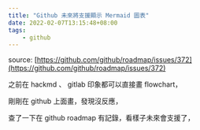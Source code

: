 ```yaml
---
title: "Github 未來將支援顯示 Mermaid 圖表"
date: 2022-02-07T13:15:48+08:00
tags:
    - github
---
```


source: [https://github.com/github/roadmap/issues/372](https://github.com/github/roadmap/issues/372)

之前在 hackmd 、 gitlab 印象都可以直接畫 flowchart，

剛剛在 github 上面畫，發現沒反應，

查了一下在 github roadmap 有記錄，看樣子未來會支援了，
